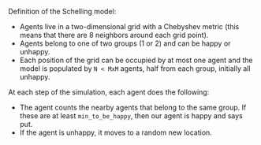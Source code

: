 Definition of the Schelling model:

* Agents live in a two-dimensional grid with a Chebyshev metric (this means that there are 8 neighbors around each grid point).
* Agents belong to one of two groups (1 or 2) and can be happy or unhappy.
* Each position of the grid can be occupied by at most one agent and the model is populated by `N < MxM` agents, half from each group, initially all unhappy.

At each step of the simulation, each agent does the following:
* The agent counts the nearby agents that belong to the same group. If these are at least `min_to_be_happy`, then our agent is happy and says put.
* If the agent is unhappy, it moves to a random new location.
